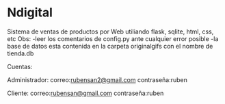 # Ndigital
Sistema de ventas de productos por Web utiliando flask, sqlite, html, css, etc
Obs: -leer los comentarios de config.py ante cualquier error posible
     -la base de datos esta contenida en la carpeta originalgifs con el nombre 	de tienda.db

Cuentas:

Administrador:
correo:rubensan2@gmail.com
contraseña:ruben

Cliente:
correo:rubensan@gmail.com
contraseña:ruben

